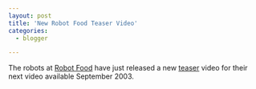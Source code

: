 ```yaml
---
layout: post
title: 'New Robot Food Teaser Video'
categories:
  - blogger

---
```


The robots at <a href="http://www.robotfood.com/">Robot Food</a> have just released a new <a href="http://www.robotfood.com/aaa/videowin-teaser03.html">teaser</a> video for their next video available September 2003.
